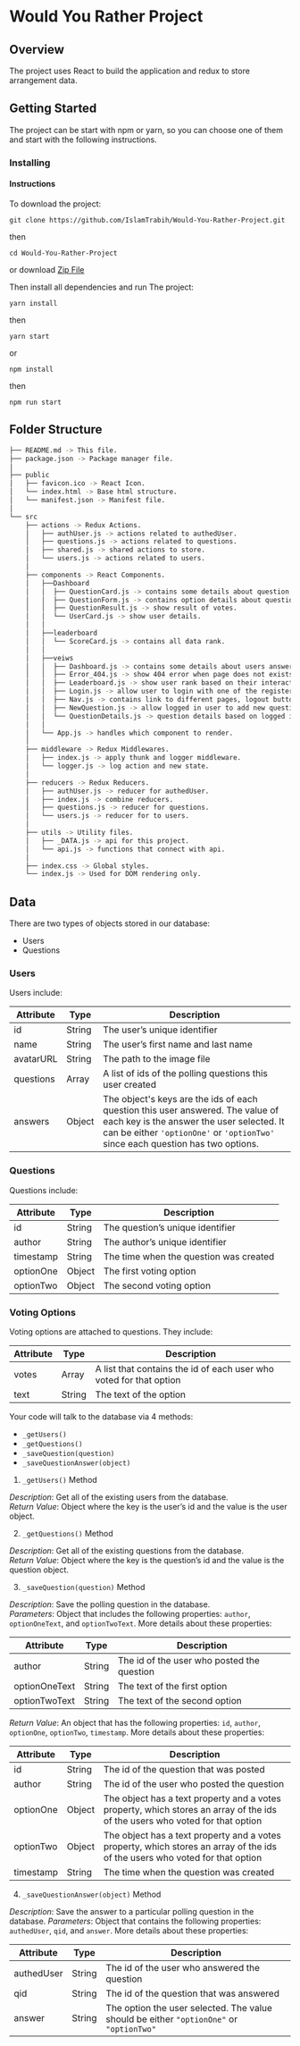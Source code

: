 # Would You Rather Project

## Overview

The project uses React to build the application and redux to store arrangement data.

## Getting Started

The project can be start with npm or yarn, so you can choose one of them and start with the following instructions.

### Installing

#### Instructions

To download the project:

```
git clone https://github.com/IslamTrabih/Would-You-Rather-Project.git
```

then

```
cd Would-You-Rather-Project
```

or download [Zip File](https://github.com/IslamTrabih/Would-You-Rather-Project)

Then install all dependencies and run The project:

```
yarn install
```

then

```
yarn start
```

or

```
npm install
```

then

```
npm run start
```

## Folder Structure

```bash
├── README.md -> This file.
├── package.json -> Package manager file.
│
├── public
│   ├── favicon.ico -> React Icon.
│   └── index.html -> Base html structure.
│   └── manifest.json -> Manifest file.
│
└── src
    ├── actions -> Redux Actions.
    │   ├── authUser.js -> actions related to authedUser.
    │   ├── questions.js -> actions related to questions.
    │   ├── shared.js -> shared actions to store.
    │   └── users.js -> actions related to users.
    │
    ├── components -> React Components.
    │   ├──Dashboard
    │   │  ├── QuestionCard.js -> contains some details about question.
    │   │  ├── QuestionForm.js -> contains option details about question to select answer bylogged in user.
    │   │  ├── QuestionResult.js -> show result of votes.
    │   │  └── UserCard.js -> show user details.
    │   │
    │   ├──leaderboard
    │   │  └── ScoreCard.js -> contains all data rank.
    │   │
    │   ├──veiws
    │   │  ├── Dashboard.js -> contains some details about users answered and unanswered questions.
    │   │  ├── Error_404.js -> show 404 error when page does not exists.
    │   │  ├── Leaderboard.js -> show user rank based on their interaction with app.
    │   │  ├── Login.js -> allow user to login with one of the registered user.
    │   │  ├── Nav.js -> contains link to different pages, logout button and logged in user.
    │   │  ├── NewQuestion.js -> allow logged in user to add new question.
    │   │  └── QuestionDetails.js -> question details based on logged in user.
    │   │
    │   └── App.js -> handles which component to render.
    │  
    ├── middleware -> Redux Middlewares.
    │   ├── index.js -> apply thunk and logger middleware.
    │   └── logger.js -> log action and new state.
    │
    ├── reducers -> Redux Reducers.
    │   ├── authUser.js -> reducer for authedUser.
    │   ├── index.js -> combine reducers.
    │   ├── questions.js -> reducer for questions.
    │   └── users.js -> reducer for to users.
    │
    ├── utils -> Utility files.
    │   ├── _DATA.js -> api for this project.
    │   └── api.js -> functions that connect with api.
    │
    ├── index.css -> Global styles.
    └── index.js -> Used for DOM rendering only.
```

## Data

There are two types of objects stored in our database:

- Users
- Questions

### Users

Users include:

| Attribute | Type   | Description                                                                                                                                                                                                    |
| --------- | ------ | -------------------------------------------------------------------------------------------------------------------------------------------------------------------------------------------------------------- |
| id        | String | The user’s unique identifier                                                                                                                                                                                   |
| name      | String | The user’s first name and last name                                                                                                                                                                            |
| avatarURL | String | The path to the image file                                                                                                                                                                                     |
| questions | Array  | A list of ids of the polling questions this user created                                                                                                                                                       |
| answers   | Object | The object's keys are the ids of each question this user answered. The value of each key is the answer the user selected. It can be either `'optionOne'` or `'optionTwo'` since each question has two options. |

### Questions

Questions include:

| Attribute | Type   | Description                            |
| --------- | ------ | -------------------------------------- |
| id        | String | The question’s unique identifier       |
| author    | String | The author’s unique identifier         |
| timestamp | String | The time when the question was created |
| optionOne | Object | The first voting option                |
| optionTwo | Object | The second voting option               |

### Voting Options

Voting options are attached to questions. They include:

| Attribute | Type   | Description                                                        |
| --------- | ------ | ------------------------------------------------------------------ |
| votes     | Array  | A list that contains the id of each user who voted for that option |
| text      | String | The text of the option                                             |

Your code will talk to the database via 4 methods:

- `_getUsers()`
- `_getQuestions()`
- `_saveQuestion(question)`
- `_saveQuestionAnswer(object)`

1. `_getUsers()` Method

_Description_: Get all of the existing users from the database.  
_Return Value_: Object where the key is the user’s id and the value is the user object.

2. `_getQuestions()` Method

_Description_: Get all of the existing questions from the database.  
_Return Value_: Object where the key is the question’s id and the value is the question object.

3. `_saveQuestion(question)` Method

_Description_: Save the polling question in the database.  
_Parameters_: Object that includes the following properties: `author`, `optionOneText`, and `optionTwoText`. More details about these properties:

| Attribute     | Type   | Description                                |
| ------------- | ------ | ------------------------------------------ |
| author        | String | The id of the user who posted the question |
| optionOneText | String | The text of the first option               |
| optionTwoText | String | The text of the second option              |

_Return Value_: An object that has the following properties: `id`, `author`, `optionOne`, `optionTwo`, `timestamp`. More details about these properties:

| Attribute | Type   | Description                                                                                                                  |
| --------- | ------ | ---------------------------------------------------------------------------------------------------------------------------- |
| id        | String | The id of the question that was posted                                                                                       |
| author    | String | The id of the user who posted the question                                                                                   |
| optionOne | Object | The object has a text property and a votes property, which stores an array of the ids of the users who voted for that option |
| optionTwo | Object | The object has a text property and a votes property, which stores an array of the ids of the users who voted for that option |
| timestamp | String | The time when the question was created                                                                                       |

4. `_saveQuestionAnswer(object)` Method

_Description_: Save the answer to a particular polling question in the database.
_Parameters_: Object that contains the following properties: `authedUser`, `qid`, and `answer`. More details about these properties:

| Attribute  | Type   | Description                                                                             |
| ---------- | ------ | --------------------------------------------------------------------------------------- |
| authedUser | String | The id of the user who answered the question                                            |
| qid        | String | The id of the question that was answered                                                |
| answer     | String | The option the user selected. The value should be either `"optionOne"` or `"optionTwo"` |
